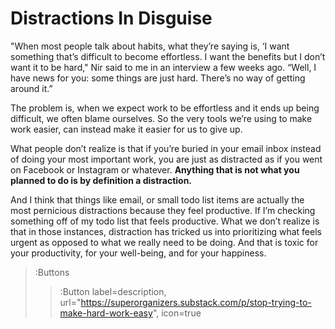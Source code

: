 # Distractions In Disguise
"When most people talk about habits, what they’re saying is, ‘I want something that’s difficult to become effortless. 
I want the benefits but I don’t want it to be hard," Nir said to me in an interview a few weeks ago. “Well, I have news 
for you: some things are just hard. There’s no way of getting around it.”

The problem is, when we expect work to be effortless and it ends up being difficult, we often blame ourselves. So the 
very tools we’re using to make work easier, can instead make it easier for us to give up.

What people don’t realize is that if you’re buried in your email inbox instead of doing your most important work, you 
are just as distracted as if you went on Facebook or Instagram or whatever. **Anything that is not what you planned to 
do is by definition a distraction.**

And I think that things like email, or small todo list items are actually the most pernicious distractions because they 
feel productive. If I’m checking something off of my todo list that feels productive. What we don’t realize is that in 
those instances, distraction has tricked us into prioritizing what feels urgent as opposed to what we really need to be 
doing. And that is toxic for your productivity, for your well-being, and for your happiness.

> :Buttons
> > :Button label=description, url="https://superorganizers.substack.com/p/stop-trying-to-make-hard-work-easy", icon=true